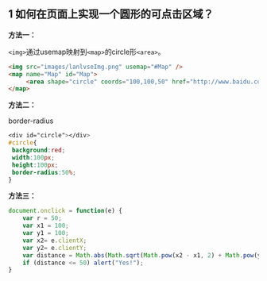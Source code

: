 ## 1 如何在页面上实现一个圆形的可点击区域？

**方法一：**

`<img>`通过usemap映射到`<map>`的circle形`<area>`。

```html
<img src="images/lanlvseImg.png" usemap="#Map" /> 
<map name="Map" id="Map">
     <area shape="circle" coords="100,100,50" href="http://www.baidu.com" rel="external nofollow" target="_blank"/>
</map>
```

**方法二：**

border-radius

```css
<div id="circle"></div>
#circle{
 background:red;
 width:100px;
 height:100px;
 border-radius:50%;
}
```

**方法三：**

```js
document.onclick = function(e) { 
    var r = 50; 
    var x1 = 100;
    var y1 = 100;
    var x2= e.clientX;
    var y2= e.clientY; 
    var distance = Math.abs(Math.sqrt(Math.pow(x2 - x1, 2) + Math.pow(y2 - y1, 2))); 
    if (distance <= 50) alert("Yes!"); 
}
```



